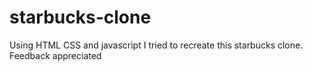 # starbucks-clone
Using HTML CSS and javascript I tried to recreate this starbucks clone. Feedback appreciated
